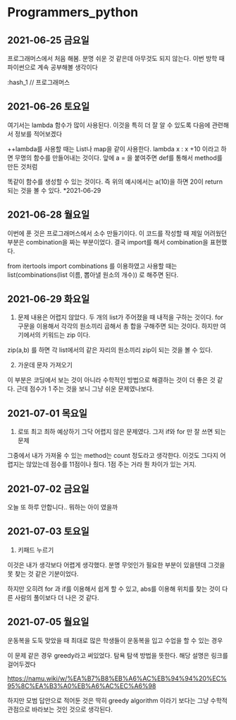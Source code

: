 # Programmers_python
## 2021-06-25 금요일 
프로그래머스에서 처음 해봄. 분명 쉬운 것 같은데 아무것도 되지 않는다. 이번 방학 때 파이썬으로 계속 공부해볼 생각이다

:hash_1 // 프로그래머스 

## 2021-06-26 토요일
여기서는 lambda 함수가 많이 사용된다. 이것을 특히 더 잘 알 수 있도록 다음에 관련해서 정보를 적어보겠다

++lambda를 사용할 때는 List나 map을 같이 사용한다. lambda x : x +10 이라고 하면 무명의 함수를 만들어내는 것이다. 앞에 a = 을 붙여주면 def를 통해서 method를 만든 것처럼

똑같이 함수를 생성할 수 있는 것이다. 즉 위의 예시에서는 a(10)을 하면 20이 return 되는 것을 볼 수 있다. *2021-06-29

## 2021-06-28 월요일
이번에 푼 것은 프로그래머스에서 소수 만들기이다. 이 코드를 작성할 때 제일 어려웠던 부분은 combination을 짜는 부분이었다. 결국 import를 해서 combination을 표현했다.

from itertools import combinations 를 이용하였고 사용할 때는 list(combinations(list 이름, 뽑아낼 원소의 개수)) 로 해주면 된다.

## 2021-06-29 화요일
1. 문제 내용은 어렵지 않았다. 두 개의 list가 주어졌을 때 내적을 구하는 것이다. for 구문을 이용해서 각각의 원소끼리 곱해서 총 합을 구해주면 되는 것이다. 하지만 여기에서의 키워드는 zip 이다.

zip(a,b) 를 하면 각 list에서의 같은 자리의 원소끼리 zip이 되는 것을 볼 수 있다. 

2. 가운데 문자 가져오기 

이 부분은 코딩에서 보는 것이 아니라 수학적인 방법으로 해결하는 것이 더 좋은 것 같다. 근데 점수가 1 주는 것을 보니 그냥 쉬운 문제였나보다.

## 2021-07-01 목요일
1. 로또 최고 최하 예상하기 그닥 어렵지 않은 문제였다. 그저 if와 for 만 잘 쓰면 되는 문제

그중에서 내가 가져올 수 있는 method는 count 정도라고 생각한다. 이것도 그다지 어렵지는 않았는데 점수를 11점이나 줬다. 1점 주는 거라 뭔 차이가 있는 거지.

## 2021-07-02 금요일
오늘 또 하루 안합니다.. 뭐하는 아이 였을까

## 2021-07-03 토요일
1. 키패드 누르기

이것은 내가 생각보다 어렵게 생각했다. 분명 무엇인가 필요한 부분이 있을텐데 그것을 못 찾는 것 같은 기분이었다.

하지만 오히려 for 과 if를 이용해서 쉽게 할 수 있고, abs를 이용해 위치를 찾는 것이 다른 사람의 풀이보다 더 나은 것 같다.


## 2021-07-05 월요일
운동복을 도둑 맞았을 때 최대로 많은 학생들이 운동복을 입고 수업을 할 수 있는 경우

이 문제 같은 경우 greedy라고 써있었다. 탐욕 탐색 방법을 뜻한다. 해당 설명은 링크를 걸어두겠다

https://namu.wiki/w/%EA%B7%B8%EB%A6%AC%EB%94%94%20%EC%95%8C%EA%B3%A0%EB%A6%AC%EC%A6%98

하지만 모범 답안으로 적어둔 것은 딱히 greedy algorithm 이라기 보다는 그냥 수학적 관점으로 바라보는 것인 것으로 생각된다.
